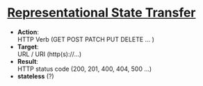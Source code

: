 # [Representational State Transfer](https://en.wikipedia.org/wiki/Representational_state_transfer)

- **Action**:<br /> HTTP Verb (GET POST PATCH PUT DELETE ... )
- **Target**:<br />URL / URI (http(s)://...)
- **Result**:<br />HTTP status code (200, 201, 400, 404, 500 ...)
- **stateless** (?)
